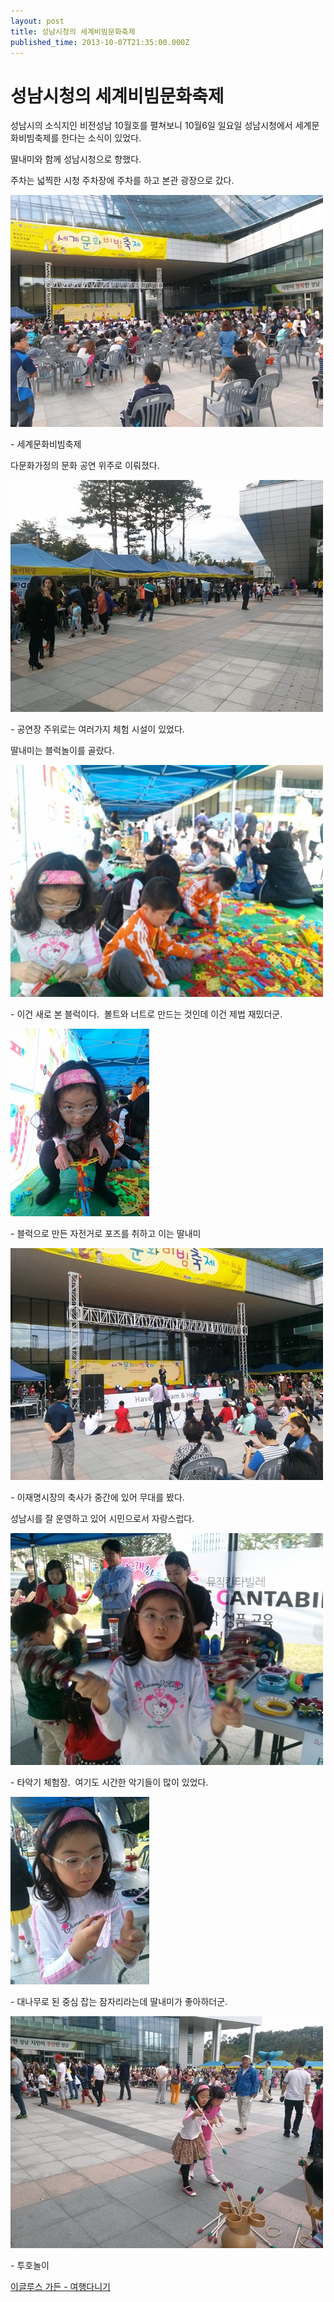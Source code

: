 ```yaml
---
layout: post
title: 성남시청의 세계비빔문화축제
published_time: 2013-10-07T21:35:00.000Z
---
```


# 성남시청의 세계비빔문화축제


성남시의 소식지인 비전성남 10월호를 펼쳐보니 10월6일 일요일 성남시청에서 세계문화비빔축제를 한다는 소식이 있었다.

딸내미와 함께 성남시청으로 향했다.

주차는 넓찍한 시청 주차장에 주차를 하고 본관 광장으로 갔다.

![](../pds/201310/07/80/a0109780_5252a80100533.jpg)

\- 세계문화비빔축제

다문화가정의 문화 공연 위주로 이뤄졌다.

![](../pds/201310/07/80/a0109780_5252a802ae9ae.jpg)

\- 공연장 주위로는 여러가지 체험 시설이 있었다.

딸내미는 블럭놀이를 골랐다.

![](../pds/201310/07/80/a0109780_5252a7ffd572d.jpg)

\- 이건 새로 본 블럭이다.  볼트와 너트로 만드는 것인데 이건 제법 재밌더군.

![](../pds/201310/07/80/a0109780_5252a800c2b06.jpg)

\- 블럭으로 만든 자전거로 포즈를 취하고 이는 딸내미

![](../pds/201310/07/80/a0109780_5252a8014bf98.jpg)

\- 이재명시장의 축사가 중간에 있어 무대를 봤다.

성남시를 잘 운영하고 있어 시민으로서 자랑스럽다.

![](../pds/201310/07/80/a0109780_5252a80340c12.jpg)

\- 타악기 체험장.  여기도 시간한 악기들이 많이 있었다.

![](../pds/201310/07/80/a0109780_5252a80457f4a.jpg)

\- 대나무로 된 중심 잡는 잠자리라는데 딸내미가 좋아하더군.

![](../pds/201310/07/80/a0109780_5252a8038e288.jpg)

\- 투호놀이

[이글루스 가든 \- 여행다니기](http://garden.egloos.com/10001194)

